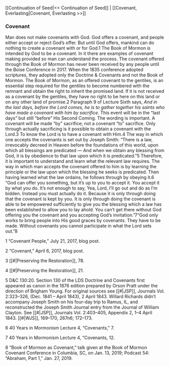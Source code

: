 [[Continuation of Seed|<< Continuation of Seed]]  |  [[Covenant, Everlasting|Covenant, Everlasting >>]]

### Covenant
Man does not make covenants with God. God offers a covenant, and people either accept or reject God’s offer. But until God offers, mankind can do nothing to create a covenant with or for God.1 The Book of Mormon *is* intended by God to be a covenant. In it there are examples of covenant making provided so man can understand the process. The covenant offered through the Book of Mormon has never been received by any people until the Boise Conference in 2017. When the 1835 conference adopted scriptures, they adopted only the Doctrine & Covenants and not the Book of Mormon. The Book of Mormon, as an offered covenant to the gentiles, is an essential step required for the gentiles to become numbered with the remnant and obtain the right to inherit the promised land. If it is not received as a covenant by the gentiles, they have no right to be here on this land or on any other land of promise.2 Paragraph 9 of Lecture Sixth says, *And in the last days, before the Lord comes, he is to gather together his saints who have made a covenant with him by sacrifice.* This event will be in the “last days” but still “before” His Second Coming. The wording is important. A covenant will be made “by” sacrifice; not a covenant “to” sacrifice. Only through actually sacrificing is it possible to obtain a covenant with the Lord.3 To know the Lord is to have a covenant with Him.4 The way in which one accepts the covenants is set out by Joseph Smith: “There is a law, irrevocably decreed in Heaven before the foundations of this world, upon which all blessings are predicated — And when we obtain any blessing from God, it is by obedience to that law upon which it is predicated.”5 Therefore, it is important to understand and learn what the relevant law requires. The way in which man accepts the covenant offered to him is by learning the principle or the law upon which the blessing he seeks is predicated. Then having learned what the law ordains, he follows through by obeying it.6 “God can offer you something, but it’s up to you to accept it. You accept it by what you do. It’s not enough to say, Yea, Lord, I’ll go out and do as I’m bidden. Instead you must actually do it. Because it is only through doing that the covenant is kept by you. It is only through doing the covenant is able to be empowered sufficiently to give you the blessing which a law has been established to allow you to lay ahold. You can’t get there without God offering you the covenant and you accepting God’s invitation.”7“God only works to bring people into His good graces by covenants. They have to be made. Without covenants you cannot participate in what the Lord sets out.”8



1 “Covenant People,” July 21, 2017, blog post.


2 “Covenant,” April 6, 2017, blog post.


3
[[#|Preserving the Restoration]], 78.


4
[[#|Preserving the Restoration]], 21.


5 D&C 130:20. Section 130 of the LDS Doctrine and Covenants first appeared as canon in the 1876 edition prepared by Orson Pratt under the direction of Brigham Young. For original sources see [[#|JSP]], Journals Vol. 2:323–326, (Dec. 1841 – April 1843), 2 April 1843. Willard Richards didn’t accompany Joseph Smith on his four-day trip to Ramus, IL, and reconstructed the Joseph Smith Journal entry from the Journal of William Clayton. See [[#|JSP]], Journals Vol. 2:403–405, Appendix 2, 1–4 April 1843. [[#|WJS]], 169–170, 267n6; 172–173.


6 40 Years in Mormonism Lecture 4, “Covenants,” 7.


7 40 Years in Mormonism Lecture 4, “Covenants, 12.


8 “Book of Mormon as Covenant,” talk given at the Book of Mormon Covenant Conference in Columbia, SC, on Jan. 13, 2019; Podcast 54: “Abraham, Part 1,” Jan. 27, 2019.